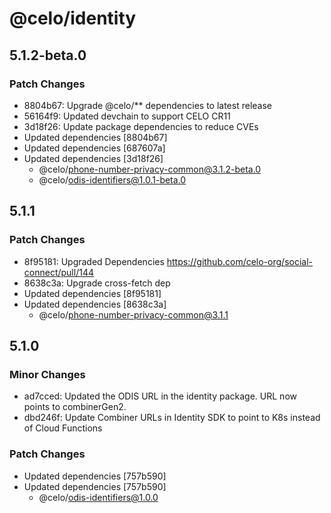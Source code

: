 # @celo/identity

## 5.1.2-beta.0

### Patch Changes

- 8804b67: Upgrade @celo/\*\* dependencies to latest release
- 56164f9: Updated devchain to support CELO CR11
- 3d18f26: Update package dependencies to reduce CVEs
- Updated dependencies [8804b67]
- Updated dependencies [687607a]
- Updated dependencies [3d18f26]
  - @celo/phone-number-privacy-common@3.1.2-beta.0
  - @celo/odis-identifiers@1.0.1-beta.0

## 5.1.1

### Patch Changes

- 8f95181: Upgraded Dependencies https://github.com/celo-org/social-connect/pull/144
- 8638c3a: Upgrade cross-fetch dep
- Updated dependencies [8f95181]
- Updated dependencies [8638c3a]
  - @celo/phone-number-privacy-common@3.1.1

## 5.1.0

### Minor Changes

- ad7cced: Updated the ODIS URL in the identity package. URL now points to combinerGen2.
- dbd246f: Update Combiner URLs in Identity SDK to point to K8s instead of Cloud Functions

### Patch Changes

- Updated dependencies [757b590]
- Updated dependencies [757b590]
  - @celo/odis-identifiers@1.0.0
